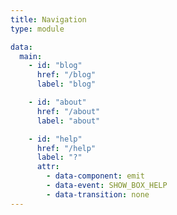 ```yaml
---
title: Navigation
type: module

data:
  main:
    - id: "blog"
      href: "/blog"
      label: "blog"

    - id: "about"
      href: "/about"
      label: "about"

    - id: "help"
      href: "/help"
      label: "?"
      attr:
        - data-component: emit
        - data-event: SHOW_BOX_HELP
        - data-transition: none
---
```

